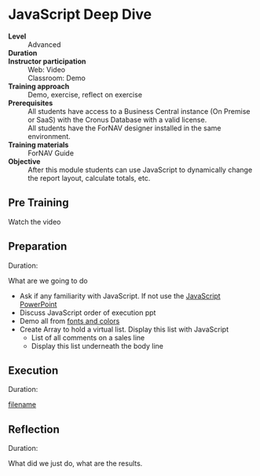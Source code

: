 # JavaScript Deep Dive
<dl>
  <dt><b>Level</b></dt>
  <dd>Advanced</dd>
  <dt><b>Duration</b></dt>
  <dd></dd>
  <dt><b>Instructor participation</b></dt>
  <dd>Web: Video<br>Classroom: Demo</dd>
  <dt><b>Training approach</b></dt>
  <dd>Demo, exercise, reflect on exercise</dd>
  <dt><b>Prerequisites</b></dt>
  <dd>All students have access to a Business Central instance (On Premise or SaaS) with the Cronus Database with a valid license. <br> All students have the ForNAV designer installed in the same environment.</dd>
  <dt><b>Training materials</b></dt>
  <dd>ForNAV Guide</dd>
  <dt><b>Objective</b></dt>
  <dd>After this module students can use JavaScript to dynamically change the report layout, calculate totals, etc.</dd>
</dl>

## Pre Training
Watch the video []()

## Preparation
Duration:

What are we going to do

* Ask if any familiarity with JavaScript. If not use the [JavaScript PowerPoint](https://github.com/renebrummel/ForNAV.TrainingModules/raw/master/Modules/23%20JavaScript%20Deep%20Dive/JavaScript%20Deep%20Dive.pptx)
* Discuss JavaScript order of execution ppt
* Demo all from [fonts and colors](/Modules/08%20Dynamic%20Change%20Fonts/DynamicChangeFonts.Trainer.md)
* Create Array to hold a virtual list. Display this list with JavaScript
  * List of all comments on a sales line
  * Display this list underneath the body line

## Execution
Duration:

[filename](../../Exercises/JavaScript.Exercise.md ':include')

## Reflection
Duration:

What did we just do, what are the results.
